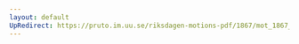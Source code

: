 ```yaml
---
layout: default
UpRedirect: https://pruto.im.uu.se/riksdagen-motions-pdf/1867/mot_1867__ak__113.pdf
---
```

